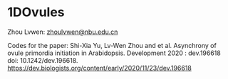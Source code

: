 # 1DOvules

Zhou Lvwen: zhoulvwen@nbu.edu.cn

Codes for the paper:
Shi-Xia Yu, Lv-Wen Zhou and et al. Asynchrony of ovule primordia initiation in Arabidopsis. Development 2020 : dev.196618 doi: 10.1242/dev.196618.
https://dev.biologists.org/content/early/2020/11/23/dev.196618
